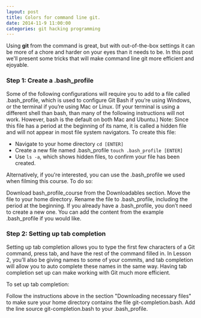 ```yaml
---
layout: post
title: Colors for command line git.
date: 2014-11-9 11:00:00
categories: git hacking programming
---
```

Using **git** from the command is great, but with out-of-the-box settings it can be more of a chore and harder on your eyes than it needs to be. In this post we'll present some tricks that will make command line git more efficient and ejoyable.


### **Step 1: Create a .bash_profile**

Some of the following configurations will require you to add to a file called .bash_profile, which is used to configure Git Bash if you’re using Windows, or the terminal if you’re using Mac or Linux. (If your terminal is using a different shell than bash, than many of the following instructions will not work. However, bash is the default on both Mac and Ubuntu.) Note: Since this file has a period at the beginning of its name, it is called a hidden file and will not appear in most file system navigators. To create this file:

- Navigate to your home directory `cd [ENTER]`
- Create a new file named .bash_profile `touch .bash_profile [ENTER]`
- Use `ls -a`, which shows hidden files, to confirm your file has been created.

Alternatively, if you're interested, you can use the .bash_profile we used when filming this course. To do so:

Download bash_profile_course from the Downloadables section.
Move the file to your home directory.
Rename the file to .bash_profile, including the period at the beginning.
If you already have a .bash_profile, you don’t need to create a new one. You can add the content from the example .bash_profile if you would like.

### **Step 2: Setting up tab completion**

Setting up tab completion allows you to type the first few characters of a Git command, press tab, and have the rest of the command filled in. In Lesson 2, you’ll also be giving names to some of your commits, and tab completion will allow you to auto complete these names in the same way. Having tab completion set up can make working with Git much more efficient.

To set up tab completion:

Follow the instructions above in the section "Downloading necessary files" to make sure your home directory contains the file git-completion.bash.
Add the line source git-completion.bash to your .bash_profile.